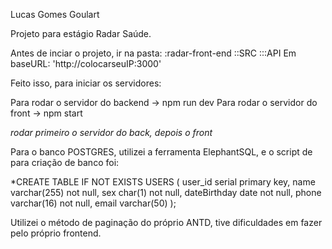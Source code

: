 Lucas Gomes Goulart

Projeto para estágio Radar Saúde.


Antes de inciar o projeto, ir na pasta:
:radar-front-end
::SRC
:::API
Em baseURL: 'http://colocarseuIP:3000'

Feito isso, para iniciar os servidores:

Para rodar o servidor do backend -> npm run dev
Para rodar o servidor do front -> npm start

*rodar primeiro o servidor do back, depois o front*

Para o banco POSTGRES, utilizei a ferramenta ElephantSQL, e o script de  para criação de banco foi:

*CREATE TABLE IF NOT EXISTS USERS (
user_id serial primary key,
name varchar(255) not null,
sex char(1) not null,
dateBirthday date not null,
phone varchar(16) not null,
email varchar(50)
);

Utilizei o método de paginação do próprio ANTD, tive dificuldades em fazer pelo próprio frontend.
